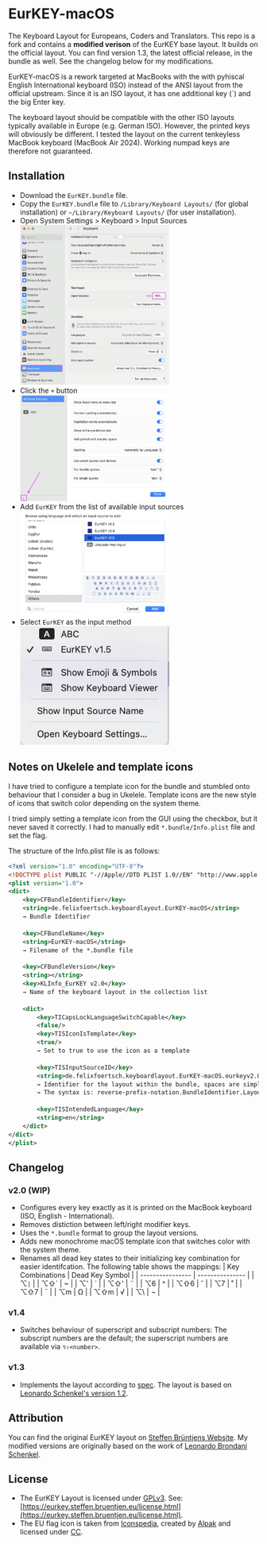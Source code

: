 # EurKEY-macOS

The Keyboard Layout for Europeans, Coders and Translators. This repo is a fork and contains a **modified verison** of the EurKEY base layout. It builds on the official layout. You can find version 1.3, the latest official release, in the bundle as well. See the changelog below for my modifications.

EurKEY-macOS is a rework targeted at MacBooks with the with pyhiscal English International keyboard (ISO) instead of the ANSI layout from the official upstream. Since it is an ISO layout, it has one additional key (`) and the big Enter key.

The keyboard layout should be compatible with the other ISO layouts typically available in Europe (e.g. German ISO). However, the printed keys will obviously be different. I tested the layout on the current tenkeyless MacBook keyboard (MacBook Air 2024). Working numpad keys are therefore not guaranteed.

## Installation

- Download the `EurKEY.bundle` file.
- Copy the `EurKEY.bundle` file to `/Library/Keyboard Layouts/` (for global installation) or `~/Library/Keyboard Layouts/` (for user installation).
- Open System Settings > Keyboard > Input Sources <br><img src="eurkey-macos.eu/static/img/1-input-sources.png" width="300" alt="A screenshot showing the system preferences and where to find the edit button for the input sources.">
- Click the `+` button <br><img src="eurkey-macos.eu/static/img/2-add-layout.png" width="300" alt="A screenshot showing how to open the dialogue to add a new input source.">
- Add `EurKEY` from the list of available input sources <br><img src="eurkey-macos.eu/static/img/3-select-eurkey.png" width="300" alt="A screenshot showing where EurKEY is located in the input sources list.">
- Select `EurKEY` as the input method <br><img src="eurkey-macos.eu/static/img/4-select-input-method.png" width="300" alt="A screenshot showing the dropdown menu in the menu bar extra.">

## Notes on Ukelele and template icons

I have tried to configure a template icon for the bundle and stumbled onto behaviour that I consider a bug in Ukelele. Template icons are the new style of icons that switch color depending on the system theme.

I tried simply setting a template icon from the GUI using the checkbox, but it never saved it correctly. I had to manually edit `*.bundle/Info.plist` file and set the flag.

The structure of the Info.plist file is as follows:

```xml
<?xml version="1.0" encoding="UTF-8"?>
<!DOCTYPE plist PUBLIC "-//Apple//DTD PLIST 1.0//EN" "http://www.apple.com/DTDs/PropertyList-1.0.dtd">
<plist version="1.0">
<dict>
	<key>CFBundleIdentifier</key>
	<string>de.felixfoertsch.keyboardlayout.EurKEY-macOS</string>
	→ Bundle Identifier

	<key>CFBundleName</key>
	<string>EurKEY-macOS</string>
	→ Filename of the *.bundle file

	<key>CFBundleVersion</key>
	<string></string>
	<key>KLInfo_EurKEY v2.0</key>
	→ Name of the keyboard layout in the collection list

	<dict>
		<key>TICapsLockLanguageSwitchCapable</key>
		<false/>
		<key>TISIconIsTemplate</key>
		<true/>
		→ Set to true to use the icon as a template

		<key>TISInputSourceID</key>
		<string>de.felixfoertsch.keyboardlayout.EurKEY-macOS.eurkeyv2.0</string>
		→ Identifier for the layout within the bundle, spaces are simply removed from the name.
		→ The syntax is: reverse-prefix-notation.BundleIdentifier.LayoutName

		<key>TISIntendedLanguage</key>
		<string>en</string>
	</dict>
</dict>
</plist>
```

## Changelog

### v2.0 (WIP)

- Configures every key exactly as it is printed on the MacBook keyboard (ISO, English - International).
- Removes distiction between left/right modifier keys.
- Uses the `*.bundle` format to group the layout versions.
- Adds new monochrome macOS template icon that switches color with the system theme.
- Renames all dead key states to their initializing key combination for easier identifcation. The following table shows the mappings:
	| Key Combinations | Dead Key Symbol |
	| ---------------- | --------------- |
	| ⌥`|`               |
	| ⌥⇧`             | ~               |
	| ⌥'               | ´               |
	| ⌥⇧'             | ¨               |
	| ⌥6               | ^               |
	| ⌥⇧6             | ˇ               |
	| ⌥7               | ˚               |
	| ⌥⇧7             | ¯               |
	| ⌥m               | Ω               |
	| ⌥⇧m             | √               |
	| ⌥\               | ¬               |

### v1.4

- Switches behaviour of superscript and subscript numbers: The subscript numbers are the default; the superscript numbers are available via `⌥⇧<number>`.

### v1.3

- Implements the layout according to [spec](https://eurkey.steffen.bruentjen.eu/changelog.html). The layout is based on [Leonardo Schenkel's version 1.2](https://github.com/lbschenkel/EurKEY-Mac).

## Attribution

You can find the original EurKEY layout on [Steffen Brüntjens Website](https://eurkey.steffen.bruentjen.eu/start.html). My modified versions are originally based on the work of [Leonardo Brondani Schenkel](https://github.com/lbschenkel/EurKEY-Mac).

## License

- The EurKEY Layout is licensed under [GPLv3](http://www.gnu.org/licenses/gpl-3.0.html). See: [https://eurkey.steffen.bruentjen.eu/license.html](https://eurkey.steffen.bruentjen.eu/license.html).
- The EU flag icon is taken from [Iconspedia](http://www.iconspedia.com/pack/european-flags-1631/), created by [Alpak](http://alpak.deviantart.com/) and licensed under [CC](http://creativecommons.org/licenses/by-nc-nd/3.0).
